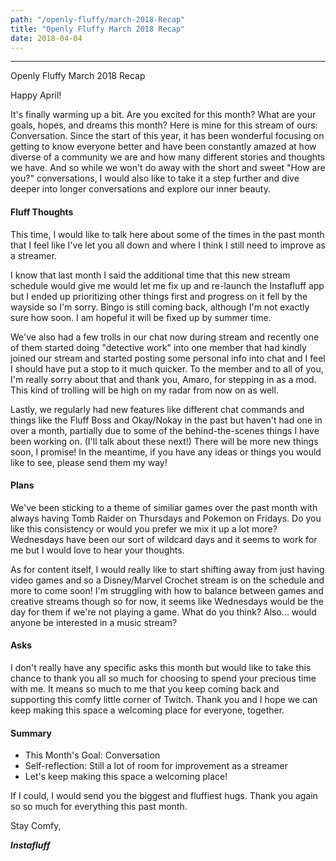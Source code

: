 ```yaml
---
path: "/openly-fluffy/march-2018-Recap"
title: "Openly Fluffy March 2018 Recap"
date: 2018-04-04
---
```


--------------------------

Openly Fluffy March 2018 Recap

Happy April!

It's finally warming up a bit. Are you excited for this month? What are your goals, hopes, and dreams this month? Here is mine for this stream of ours: Conversation.
Since the start of this year, it has been wonderful focusing on getting to know everyone better and have been constantly amazed at how diverse of a community we are and how many different stories and thoughts we have. And so while we won't do away with the short and sweet "How are you?" conversations, I would also like to take it a step further and dive deeper into longer conversations and explore our inner beauty.

#### Fluff Thoughts ####

This time, I would like to talk here about some of the times in the past month that I feel like I've let you all down and where I think I still need to improve as a streamer.

I know that last month I said the additional time that this new stream schedule would give me would let me fix up and re-launch the Instafluff app but I ended up prioritizing other things first and progress on it fell by the wayside so I'm sorry. Bingo is still coming back, although I'm not exactly sure how soon. I am hopeful it will be fixed up by summer time.

We've also had a few trolls in our chat now during stream and recently one of them started doing "detective work" into one member that had kindly joined our stream and started posting some personal info into chat and I feel I should have put a stop to it much quicker. To the member and to all of you, I'm really sorry about that and thank you, Amaro, for stepping in as a mod. This kind of trolling will be high on my radar from now on as well.

Lastly, we regularly had new features like different chat commands and things like the Fluff Boss and Okay/Nokay in the past but haven't had one in over a month, partially due to some of the behind-the-scenes things I have been working on. (I'll talk about these next!) There will be more new things soon, I promise! In the meantime, if you have any ideas or things you would like to see, please send them my way!

#### Plans ####

We've been sticking to a theme of similiar games over the past month with always having Tomb Raider on Thursdays and Pokemon on Fridays. Do you like this consistency or would you prefer we mix it up a lot more? Wednesdays have been our sort of wildcard days and it seems to work for me but I would love to hear your thoughts.

As for content itself, I would really like to start shifting away from just having video games and so a Disney/Marvel Crochet stream is on the schedule and more to come soon! I'm struggling with how to balance between games and creative streams though so for now, it seems like Wednesdays would be the day for them if we're not playing a game. What do you think?
Also... would anyone be interested in a music stream?

#### Asks ####

I don't really have any specific asks this month but would like to take this chance to thank you all so much for choosing to spend your precious time with me. It means so much to me that you keep coming back and supporting this comfy little corner of Twitch. Thank you and I hope we can keep making this space a welcoming place for everyone, together.

#### Summary ####

* This Month's Goal: Conversation
* Self-reflection: Still a lot of room for improvement as a streamer
* Let's keep making this space a welcoming place!

If I could, I would send you the biggest and fluffiest hugs. Thank you again so so much for everything this past month.

Stay Comfy,

***Instafluff***
